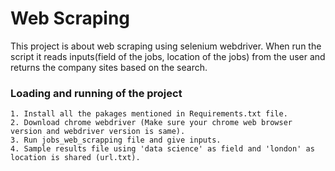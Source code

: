 # Web Scraping

This project is about web scraping using selenium webdriver. When run the script it reads inputs(field of the jobs, location of the jobs) from the user and returns the company sites based on the search.

### Loading and running of the project

    1. Install all the pakages mentioned in Requirements.txt file.
    2. Download chrome webdriver (Make sure your chrome web browser version and webdriver version is same).
    3. Run jobs_web_scrapping file and give inputs.
    4. Sample results file using 'data science' as field and 'london' as location is shared (url.txt).
